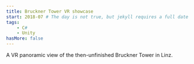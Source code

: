 ```yaml
---
title: Bruckner Tower VR showcase
start: 2018-07 # The day is not true, but jekyll requires a full date
tags:
    - C#
    - Unity
hasMore: false
---
```


A VR panoramic view of the then-unfinished Bruckner Tower in Linz.

<!--more-->